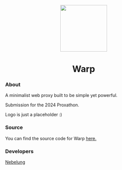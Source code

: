 <p align="center">
  <img width="150px" src="https://avatars.githubusercontent.com/u/174144477">
</p>

<h1 align="center">Warp</h1>

### About
A minimalist web proxy built to be simple yet powerful.

Submission for the 2024 Proxathon.

Logo is just a placeholder :)

### Source
You can find the source code for Warp [here.](https://github.com/warp-app/Warp)

### Developers
[Nebelung](https://github.com/Nebelung-Dev)
